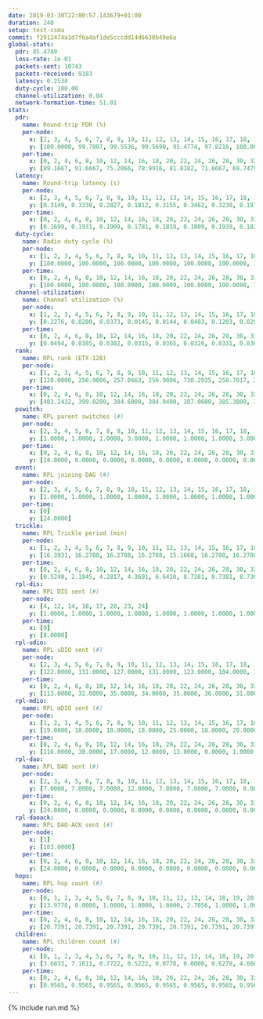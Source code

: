 ```yaml
---
date: 2019-03-30T22:00:57.143679+01:00
duration: 240
setup: test-csma
commit: f2912474a1d7f6a4af1de5cccdd14d6630b49e6a
global-stats:
  pdr: 85.4789
  loss-rate: 1e-01
  packets-sent: 10743
  packets-received: 9183
  latency: 0.2534
  duty-cycle: 100.00
  channel-utilization: 0.04
  network-formation-time: 51.01
stats:
  pdr:
    name: Round-trip PDR (%)
    per-node:
      x: [2, 3, 4, 5, 6, 7, 8, 9, 10, 11, 12, 13, 14, 15, 16, 17, 18, 19, 20, 21, 22, 23, 24, 25]
      y: [100.0000, 99.7807, 99.5536, 99.5690, 95.4774, 97.8218, 100.0000, 100.0000, 100.0000, 96.4912, 96.0199, 96.8326, 98.3759, 0.0000, 0.0000, 0.0000, 99.7826, 97.3154, 93.8462, 96.9762, 91.3462, 92.6941, 97.9545, 97.9405]
    per-time:
      x: [0, 2, 4, 6, 8, 10, 12, 14, 16, 18, 20, 22, 24, 26, 28, 30, 32, 34, 36, 38, 40, 42, 44, 46, 48, 50, 52, 54, 56, 58, 60, 62, 64, 66, 68, 70, 72, 74, 76, 78, 80, 82, 84, 86, 88, 90, 92, 94, 96, 98, 100, 102, 104, 106, 108, 110, 112, 114, 116, 118, 120, 122, 124, 126, 128, 130, 132, 134, 136, 138, 140, 142, 144, 146, 148, 150, 152, 154, 156, 158, 160, 162, 164, 166, 168, 170, 172, 174, 176, 178]
      y: [89.1667, 91.6667, 75.2066, 78.9916, 81.8182, 71.6667, 69.7479, 84.1667, 80.9917, 81.6667, 73.1092, 82.6446, 80.0000, 85.7143, 83.3333, 84.1667, 87.5000, 80.9917, 83.1933, 84.2975, 85.7143, 91.6667, 85.8333, 87.5000, 85.8333, 87.5000, 85.0000, 88.4298, 82.5000, 84.1667, 80.8333, 80.8333, 85.8333, 80.8333, 86.6667, 83.3333, 85.0000, 79.1667, 90.0000, 85.8333, 85.8333, 81.6667, 85.0000, 90.0000, 83.3333, 84.1667, 85.0000, 93.3333, 89.1667, 87.5000, 91.6667, 89.1667, 86.6667, 83.3333, 84.1667, 81.6667, 85.7143, 87.6033, 91.6667, 90.8333, 81.6667, 89.1667, 89.1667, 87.5000, 89.1667, 90.0000, 83.3333, 82.5000, 84.1667, 89.1667, 88.3333, 85.8333, 86.6667, 90.0000, 88.3333, 87.5000, 82.5000, 93.3333, 85.8333, 83.3333, 93.3333, 86.6667, 85.0000, 90.8333, 87.5000, 88.3333, 89.1667, 85.8333, 90.8333, 90.3226]
  latency:
    name: Round-trip latency (s)
    per-node:
      x: [2, 3, 4, 5, 6, 7, 8, 9, 10, 11, 12, 13, 14, 15, 16, 17, 18, 19, 20, 21, 22, 23, 24, 25]
      y: [0.3149, 0.3338, 0.2827, 0.1812, 0.3155, 0.3462, 0.3230, 0.1876, 0.3167, 0.1823, 0.1824, 0.1876, 0.1868, nan, nan, nan, 0.1931, 0.2485, 0.2151, 0.2563, 0.2181, 0.2898, 0.2694, 0.2723]
    per-time:
      x: [0, 2, 4, 6, 8, 10, 12, 14, 16, 18, 20, 22, 24, 26, 28, 30, 32, 34, 36, 38, 40, 42, 44, 46, 48, 50, 52, 54, 56, 58, 60, 62, 64, 66, 68, 70, 72, 74, 76, 78, 80, 82, 84, 86, 88, 90, 92, 94, 96, 98, 100, 102, 104, 106, 108, 110, 112, 114, 116, 118, 120, 122, 124, 126, 128, 130, 132, 134, 136, 138, 140, 142, 144, 146, 148, 150, 152, 154, 156, 158, 160, 162, 164, 166, 168, 170, 172, 174, 176, 178]
      y: [0.1699, 0.1931, 0.1909, 0.1781, 0.1819, 0.1809, 0.1939, 0.1835, 0.1840, 0.1916, 0.1889, 0.1897, 0.1918, 0.1848, 0.1975, 0.1816, 0.1848, 0.1857, 0.1879, 0.2009, 0.1915, 0.1919, 0.1865, 0.1916, 0.2196, 0.2053, 0.2003, 0.1956, 0.1900, 0.1870, 0.2025, 0.1991, 0.1874, 0.1762, 0.1886, 0.1880, 0.1908, 0.1772, 0.1864, 0.1832, 0.1809, 0.1783, 0.1975, 0.1824, 0.1833, 0.1807, 0.1811, 0.1885, 0.1807, 0.1801, 0.1829, 0.1929, 0.1824, 0.1695, 0.1876, 0.1887, 0.1831, 0.1902, 0.1883, 0.1931, 0.1820, 0.1852, 0.1863, 0.1744, 0.1929, 0.1849, 0.1798, 0.1838, 0.1728, 0.1890, 0.1917, 0.5805, 0.5204, 0.5646, 0.5103, 0.5755, 0.4654, 0.4882, 0.5484, 0.4743, 0.4726, 0.5190, 0.5081, 0.5502, 0.4111, 0.4642, 0.4901, 0.4560, 0.4177, 0.4142]
  duty-cycle:
    name: Radio duty cycle (%)
    per-node:
      x: [1, 2, 3, 4, 5, 6, 7, 8, 9, 10, 11, 12, 13, 14, 15, 16, 17, 18, 19, 20, 21, 22, 23, 24, 25]
      y: [100.0000, 100.0000, 100.0000, 100.0000, 100.0000, 100.0000, 100.0000, 100.0000, 100.0000, 100.0000, 100.0000, 100.0000, 100.0000, 100.0000, 100.0000, 100.0000, 100.0000, 100.0000, 100.0000, 100.0000, 100.0000, 100.0000, 100.0000, 100.0000, 100.0000]
    per-time:
      x: [0, 2, 4, 6, 8, 10, 12, 14, 16, 18, 20, 22, 24, 26, 28, 30, 32, 34, 36, 38, 40, 42, 44, 46, 48, 50, 52, 54, 56, 58, 60, 62, 64, 66, 68, 70, 72, 74, 76, 78, 80, 82, 84, 86, 88, 90, 92, 94, 96, 98, 100, 102, 104, 106, 108, 110, 112, 114, 116, 118, 120, 122, 124, 126, 128, 130, 132, 134, 136, 138, 140, 142, 144, 146, 148, 150, 152, 154, 156, 158, 160, 162, 164, 166, 168, 170, 172, 174, 176, 178]
      y: [100.0000, 100.0000, 100.0000, 100.0000, 100.0000, 100.0000, 100.0000, 100.0000, 100.0000, 100.0000, 100.0000, 100.0000, 100.0000, 100.0000, 100.0000, 100.0000, 100.0000, 100.0000, 100.0000, 100.0000, 100.0000, 100.0000, 100.0000, 100.0000, 100.0000, 100.0000, 100.0000, 100.0000, 100.0000, 100.0000, 100.0000, 100.0000, 100.0000, 100.0000, 100.0000, 100.0000, 100.0000, 100.0000, 100.0000, 100.0000, 100.0000, 100.0000, 100.0000, 100.0000, 100.0000, 100.0000, 100.0000, 100.0000, 100.0000, 100.0000, 100.0000, 100.0000, 100.0000, 100.0000, 100.0000, 100.0000, 100.0000, 100.0000, 100.0000, 100.0000, 100.0000, 100.0000, 100.0000, 100.0000, 100.0000, 100.0000, 100.0000, 100.0000, 100.0000, 100.0000, 100.0000, 100.0000, 100.0000, 100.0000, 100.0000, 100.0000, 100.0000, 100.0000, 100.0000, 100.0000, 100.0000, 100.0000, 100.0000, 100.0000, 100.0000, 100.0000, 100.0000, 100.0000, 100.0000, 100.0000]
  channel-utilization:
    name: Channel utilization (%)
    per-node:
      x: [1, 2, 3, 4, 5, 6, 7, 8, 9, 10, 11, 12, 13, 14, 15, 16, 17, 18, 19, 20, 21, 22, 23, 24, 25]
      y: [0.2276, 0.0280, 0.0373, 0.0145, 0.0144, 0.0483, 0.1203, 0.0294, 0.0150, 0.0128, 0.0143, 0.0127, 0.0333, 0.0135, 0.0818, 0.0061, 0.0273, 0.0523, 0.0167, 0.0261, 0.0141, 0.0228, 0.0161, 0.0137, 0.0140]
    per-time:
      x: [0, 2, 4, 6, 8, 10, 12, 14, 16, 18, 20, 22, 24, 26, 28, 30, 32, 34, 36, 38, 40, 42, 44, 46, 48, 50, 52, 54, 56, 58, 60, 62, 64, 66, 68, 70, 72, 74, 76, 78, 80, 82, 84, 86, 88, 90, 92, 94, 96, 98, 100, 102, 104, 106, 108, 110, 112, 114, 116, 118, 120, 122, 124, 126, 128, 130, 132, 134, 136, 138, 140, 142, 144, 146, 148, 150, 152, 154, 156, 158, 160, 162, 164, 166, 168, 170, 172, 174, 176, 178]
      y: [0.0494, 0.0385, 0.0382, 0.0315, 0.0365, 0.0326, 0.0331, 0.0361, 0.0360, 0.0361, 0.0382, 0.0350, 0.0397, 0.0344, 0.0469, 0.0436, 0.0327, 0.0353, 0.0379, 0.0383, 0.0389, 0.0370, 0.0384, 0.0360, 0.0383, 0.0402, 0.0389, 0.0345, 0.0409, 0.0442, 0.0376, 0.0401, 0.0408, 0.0358, 0.0362, 0.0349, 0.0365, 0.0341, 0.0370, 0.0363, 0.0314, 0.0334, 0.0391, 0.0404, 0.0365, 0.0320, 0.0346, 0.0353, 0.0368, 0.0334, 0.0370, 0.0344, 0.0346, 0.0322, 0.0380, 0.0352, 0.0379, 0.0407, 0.0382, 0.0349, 0.0385, 0.0389, 0.0361, 0.0363, 0.0364, 0.0385, 0.0348, 0.0368, 0.0349, 0.0359, 0.0366, 0.0388, 0.0307, 0.0326, 0.0347, 0.0324, 0.0353, 0.0348, 0.0337, 0.0328, 0.0367, 0.0319, 0.0332, 0.0361, 0.0355, 0.0396, 0.0347, 0.0347, 0.0334, 0.0362]
  rank:
    name: RPL rank (ETX-128)
    per-node:
      x: [1, 2, 3, 4, 5, 6, 7, 8, 9, 10, 11, 12, 13, 14, 15, 16, 17, 18, 19, 20, 21, 22, 23, 24, 25]
      y: [128.0000, 256.9006, 257.0663, 256.9006, 730.2935, 258.7017, 257.7293, 265.0387, 390.4536, 258.7790, 388.6519, 388.0275, 388.1868, 397.8352, 309.0276, 404.7609, 388.0440, 411.1923, 510.7363, 459.0710, 522.4088, 450.4972, 588.0789, 547.7747, 548.6467]
    per-time:
      x: [0, 2, 4, 6, 8, 10, 12, 14, 16, 18, 20, 22, 24, 26, 28, 30, 32, 34, 36, 38, 40, 42, 44, 46, 48, 50, 52, 54, 56, 58, 60, 62, 64, 66, 68, 70, 72, 74, 76, 78, 80, 82, 84, 86, 88, 90, 92, 94, 96, 98, 100, 102, 104, 106, 108, 110, 112, 114, 116, 118, 120, 122, 124, 126, 128, 130, 132, 134, 136, 138, 140, 142, 144, 146, 148, 150, 152, 154, 156, 158, 160, 162, 164, 166, 168, 170, 172, 174, 176, 178]
      y: [483.2432, 399.0200, 384.6000, 384.0400, 387.0600, 385.3800, 386.0400, 378.9200, 385.7451, 378.6600, 378.2400, 380.1600, 381.3529, 370.9412, 1646.1154, 413.1887, 400.3600, 400.5600, 403.0000, 406.4902, 400.5385, 395.0980, 389.5098, 386.6600, 388.7600, 388.7800, 387.0400, 387.5769, 382.3600, 388.8039, 380.7400, 380.3600, 382.2000, 382.0000, 379.9000, 378.0800, 376.2600, 376.9600, 376.4800, 377.2745, 370.8800, 370.9200, 370.4200, 365.9600, 365.6400, 370.2745, 365.4600, 365.4600, 365.2200, 366.5000, 366.2000, 363.4800, 361.0600, 365.1200, 367.2600, 364.1800, 363.5600, 367.5400, 370.1961, 366.5400, 369.1000, 369.8000, 369.6600, 368.0200, 370.4038, 368.6200, 369.4200, 369.3200, 368.7800, 369.2800, 371.9608, 367.5600, 367.8400, 367.9200, 366.6000, 366.1400, 367.1000, 363.3400, 363.6400, 363.2800, 363.3600, 363.8000, 364.5686, 364.4340, 364.6667, 361.0000, 361.7200, 361.3000, 360.0800, 361.9600]
  pswitch:
    name: RPL parent switches (#)
    per-node:
      x: [2, 3, 4, 5, 6, 7, 8, 9, 10, 11, 12, 13, 14, 15, 16, 17, 18, 19, 20, 21, 22, 23, 24, 25]
      y: [1.0000, 1.0000, 1.0000, 3.0000, 1.0000, 1.0000, 1.0000, 3.0000, 1.0000, 1.0000, 2.0000, 2.0000, 2.0000, 1.0000, 4.0000, 2.0000, 2.0000, 2.0000, 3.0000, 1.0000, 1.0000, 10.0000, 2.0000, 4.0000]
    per-time:
      x: [0, 2, 4, 6, 8, 10, 12, 14, 16, 18, 20, 22, 24, 26, 28, 30, 32, 34, 36, 38, 40, 42, 44, 46, 48, 50, 52, 54, 56, 58, 60, 62, 64, 66, 68, 70, 72, 74, 76, 78, 80, 82, 84, 86, 88, 90, 92, 94, 96, 98, 100, 102, 104, 106, 108, 110, 112, 114, 116, 118, 120, 122, 124, 126, 128, 130, 132, 134, 136, 138, 140, 142, 144, 146, 148, 150, 152, 154, 156, 158, 160, 162, 164, 166, 168]
      y: [24.0000, 0.0000, 0.0000, 0.0000, 0.0000, 0.0000, 0.0000, 0.0000, 1.0000, 0.0000, 0.0000, 0.0000, 1.0000, 1.0000, 1.0000, 3.0000, 0.0000, 0.0000, 1.0000, 1.0000, 2.0000, 1.0000, 1.0000, 0.0000, 0.0000, 0.0000, 0.0000, 2.0000, 0.0000, 1.0000, 0.0000, 0.0000, 0.0000, 1.0000, 0.0000, 0.0000, 0.0000, 0.0000, 0.0000, 1.0000, 0.0000, 0.0000, 0.0000, 0.0000, 0.0000, 1.0000, 0.0000, 0.0000, 0.0000, 0.0000, 0.0000, 0.0000, 0.0000, 0.0000, 0.0000, 0.0000, 0.0000, 0.0000, 1.0000, 0.0000, 0.0000, 0.0000, 0.0000, 0.0000, 2.0000, 0.0000, 0.0000, 0.0000, 0.0000, 0.0000, 1.0000, 0.0000, 0.0000, 0.0000, 0.0000, 0.0000, 0.0000, 0.0000, 0.0000, 0.0000, 0.0000, 0.0000, 1.0000, 3.0000, 1.0000]
  event:
    name: RPL joining DAG (#)
    per-node:
      x: [2, 3, 4, 5, 6, 7, 8, 9, 10, 11, 12, 13, 14, 15, 16, 17, 18, 19, 20, 21, 22, 23, 24, 25]
      y: [1.0000, 1.0000, 1.0000, 1.0000, 1.0000, 1.0000, 1.0000, 1.0000, 1.0000, 1.0000, 1.0000, 1.0000, 1.0000, 1.0000, 1.0000, 1.0000, 1.0000, 1.0000, 1.0000, 1.0000, 1.0000, 1.0000, 1.0000, 1.0000]
    per-time:
      x: [0]
      y: [24.0000]
  trickle:
    name: RPL Trickle period (min)
    per-node:
      x: [1, 2, 3, 4, 5, 6, 7, 8, 9, 10, 11, 12, 13, 14, 15, 16, 17, 18, 19, 20, 21, 22, 23, 24, 25]
      y: [16.3931, 16.2788, 16.2788, 16.2788, 15.1660, 16.2788, 16.2788, 16.2788, 16.2904, 16.2788, 16.2290, 16.2839, 16.2839, 16.2839, 16.2788, 16.2968, 16.2854, 16.2358, 16.2358, 16.2426, 16.2290, 16.2290, 16.2421, 16.2238, 16.2374]
    per-time:
      x: [0, 2, 4, 6, 8, 10, 12, 14, 16, 18, 20, 22, 24, 26, 28, 30, 32, 34, 36, 38, 40, 42, 44, 46, 48, 50, 52, 54, 56, 58, 60, 62, 64, 66, 68, 70, 72, 74, 76, 78, 80, 82, 84, 86, 88, 90, 92, 94, 96, 98, 100, 102, 104, 106, 108, 110, 112, 114, 116, 118, 120, 122, 124, 126, 128, 130, 132, 134, 136, 138, 140, 142, 144, 146, 148, 150, 152, 154, 156, 158, 160, 162, 164, 166, 168, 170, 172, 174, 176, 178]
      y: [0.5240, 2.1845, 4.2817, 4.3691, 6.6410, 8.7381, 8.7381, 8.7381, 11.4795, 17.4763, 17.4763, 17.4763, 17.4763, 17.4763, 17.1454, 16.8786, 16.9083, 16.9520, 16.9623, 17.1336, 16.9721, 17.1336, 17.1336, 17.4763, 17.4763, 17.4763, 17.4763, 17.4763, 17.4763, 17.4763, 17.4763, 17.4763, 17.4763, 17.4763, 17.4763, 17.4763, 17.4763, 17.4763, 17.4763, 17.4763, 17.4763, 17.4763, 17.4763, 17.4763, 17.4763, 17.4763, 17.4763, 17.4763, 17.4763, 17.4763, 17.4763, 17.4763, 17.4763, 17.4763, 17.4763, 17.4763, 17.4763, 17.4763, 17.4763, 17.4763, 17.4763, 17.4763, 17.4763, 17.4763, 17.4763, 17.4763, 17.4763, 17.4763, 17.4763, 17.4763, 17.4763, 17.4763, 17.4763, 17.4763, 17.4763, 17.4763, 17.4763, 17.4763, 17.4763, 17.4763, 17.4763, 17.4763, 17.4763, 17.4763, 17.4763, 17.4763, 17.4763, 17.4763, 17.4763, 17.4763]
  rpl-dis:
    name: RPL DIS sent (#)
    per-node:
      x: [4, 12, 14, 16, 17, 20, 23, 24]
      y: [1.0000, 1.0000, 1.0000, 1.0000, 1.0000, 1.0000, 1.0000, 1.0000]
    per-time:
      x: [0]
      y: [8.0000]
  rpl-udio:
    name: RPL uDIO sent (#)
    per-node:
      x: [2, 3, 4, 5, 6, 7, 8, 9, 10, 11, 12, 13, 14, 15, 16, 17, 18, 19, 20, 21, 22, 23, 24, 25]
      y: [122.0000, 131.0000, 127.0000, 131.0000, 123.0000, 104.0000, 125.0000, 123.0000, 123.0000, 121.0000, 130.0000, 128.0000, 128.0000, 120.0000, 144.0000, 124.0000, 122.0000, 123.0000, 130.0000, 125.0000, 127.0000, 126.0000, 124.0000, 128.0000]
    per-time:
      x: [0, 2, 4, 6, 8, 10, 12, 14, 16, 18, 20, 22, 24, 26, 28, 30, 32, 34, 36, 38, 40, 42, 44, 46, 48, 50, 52, 54, 56, 58, 60, 62, 64, 66, 68, 70, 72, 74, 76, 78, 80, 82, 84, 86, 88, 90, 92, 94, 96, 98, 100, 102, 104, 106, 108, 110, 112, 114, 116, 118, 120, 122, 124, 126, 128, 130, 132, 134, 136, 138, 140, 142, 144, 146, 148, 150, 152, 154, 156, 158, 160, 162, 164, 166, 168, 170, 172, 174, 176, 178, 180]
      y: [113.0000, 32.0000, 35.0000, 34.0000, 35.0000, 36.0000, 31.0000, 33.0000, 32.0000, 31.0000, 37.0000, 29.0000, 35.0000, 32.0000, 35.0000, 42.0000, 35.0000, 31.0000, 29.0000, 31.0000, 29.0000, 34.0000, 31.0000, 29.0000, 34.0000, 31.0000, 30.0000, 32.0000, 30.0000, 38.0000, 31.0000, 32.0000, 34.0000, 37.0000, 28.0000, 31.0000, 34.0000, 34.0000, 35.0000, 31.0000, 27.0000, 34.0000, 33.0000, 30.0000, 34.0000, 33.0000, 30.0000, 32.0000, 36.0000, 31.0000, 31.0000, 31.0000, 31.0000, 36.0000, 34.0000, 31.0000, 31.0000, 34.0000, 30.0000, 32.0000, 33.0000, 32.0000, 29.0000, 38.0000, 32.0000, 27.0000, 30.0000, 35.0000, 33.0000, 39.0000, 32.0000, 33.0000, 30.0000, 33.0000, 30.0000, 33.0000, 29.0000, 34.0000, 34.0000, 33.0000, 30.0000, 30.0000, 37.0000, 35.0000, 30.0000, 32.0000, 33.0000, 32.0000, 30.0000, 35.0000, 2.0000]
  rpl-mdio:
    name: RPL mDIO sent (#)
    per-node:
      x: [1, 2, 3, 4, 5, 6, 7, 8, 9, 10, 11, 12, 13, 14, 15, 16, 17, 18, 19, 20, 21, 22, 23, 24, 25]
      y: [19.0000, 18.0000, 18.0000, 18.0000, 25.0000, 18.0000, 20.0000, 18.0000, 17.0000, 17.0000, 17.0000, 17.0000, 17.0000, 17.0000, 18.0000, 17.0000, 17.0000, 17.0000, 17.0000, 18.0000, 17.0000, 17.0000, 17.0000, 17.0000, 17.0000]
    per-time:
      x: [0, 2, 4, 6, 8, 10, 12, 14, 16, 18, 20, 22, 24, 26, 28, 30, 32, 34, 36, 38, 40, 42, 44, 46, 48, 50, 52, 54, 56, 58, 60, 62, 64, 66, 68, 70, 72, 74, 76, 78, 80, 82, 84, 86, 88, 90, 92, 94, 96, 98, 100, 102, 104, 106, 108, 110, 112, 114, 116, 118, 120, 122, 124, 126, 128, 130, 132, 134, 136, 138, 140, 142, 144, 146, 148, 150, 152, 154, 156, 158, 160, 162, 164, 166, 168, 170, 172, 174]
      y: [116.0000, 30.0000, 17.0000, 12.0000, 13.0000, 0.0000, 1.0000, 13.0000, 11.0000, 0.0000, 0.0000, 0.0000, 0.0000, 5.0000, 6.0000, 8.0000, 7.0000, 6.0000, 0.0000, 0.0000, 0.0000, 0.0000, 11.0000, 7.0000, 3.0000, 2.0000, 2.0000, 0.0000, 0.0000, 0.0000, 3.0000, 6.0000, 6.0000, 4.0000, 6.0000, 0.0000, 0.0000, 0.0000, 0.0000, 3.0000, 7.0000, 3.0000, 8.0000, 4.0000, 0.0000, 0.0000, 1.0000, 0.0000, 6.0000, 3.0000, 8.0000, 4.0000, 3.0000, 0.0000, 0.0000, 0.0000, 0.0000, 5.0000, 7.0000, 7.0000, 5.0000, 1.0000, 0.0000, 0.0000, 1.0000, 2.0000, 3.0000, 9.0000, 5.0000, 5.0000, 0.0000, 0.0000, 0.0000, 1.0000, 3.0000, 9.0000, 3.0000, 8.0000, 1.0000, 0.0000, 0.0000, 0.0000, 0.0000, 5.0000, 8.0000, 8.0000, 3.0000, 1.0000]
  rpl-dao:
    name: RPL DAO sent (#)
    per-node:
      x: [2, 3, 4, 5, 6, 7, 8, 9, 10, 11, 12, 13, 14, 15, 16, 17, 18, 19, 20, 21, 22, 23, 24, 25]
      y: [7.0000, 7.0000, 7.0000, 12.0000, 7.0000, 7.0000, 7.0000, 8.0000, 7.0000, 7.0000, 7.0000, 7.0000, 7.0000, 7.0000, 8.0000, 7.0000, 7.0000, 7.0000, 8.0000, 7.0000, 7.0000, 11.0000, 8.0000, 9.0000]
    per-time:
      x: [0, 2, 4, 6, 8, 10, 12, 14, 16, 18, 20, 22, 24, 26, 28, 30, 32, 34, 36, 38, 40, 42, 44, 46, 48, 50, 52, 54, 56, 58, 60, 62, 64, 66, 68, 70, 72, 74, 76, 78, 80, 82, 84, 86, 88, 90, 92, 94, 96, 98, 100, 102, 104, 106, 108, 110, 112, 114, 116, 118, 120, 122, 124, 126, 128, 130, 132, 134, 136, 138, 140, 142, 144, 146, 148, 150, 152, 154, 156, 158, 160, 162, 164, 166, 168, 170, 172]
      y: [24.0000, 0.0000, 0.0000, 0.0000, 0.0000, 0.0000, 0.0000, 0.0000, 1.0000, 0.0000, 0.0000, 0.0000, 1.0000, 1.0000, 26.0000, 3.0000, 0.0000, 0.0000, 1.0000, 1.0000, 2.0000, 1.0000, 1.0000, 0.0000, 0.0000, 0.0000, 0.0000, 3.0000, 15.0000, 4.0000, 0.0000, 0.0000, 0.0000, 1.0000, 0.0000, 2.0000, 0.0000, 0.0000, 0.0000, 1.0000, 0.0000, 1.0000, 9.0000, 9.0000, 1.0000, 1.0000, 0.0000, 1.0000, 0.0000, 2.0000, 0.0000, 0.0000, 0.0000, 0.0000, 0.0000, 1.0000, 5.0000, 13.0000, 2.0000, 0.0000, 1.0000, 0.0000, 1.0000, 2.0000, 2.0000, 0.0000, 0.0000, 0.0000, 0.0000, 1.0000, 4.0000, 11.0000, 3.0000, 0.0000, 0.0000, 0.0000, 1.0000, 1.0000, 2.0000, 1.0000, 0.0000, 0.0000, 1.0000, 3.0000, 3.0000, 10.0000, 3.0000]
  rpl-daoack:
    name: RPL DAO-ACK sent (#)
    per-node:
      x: [1]
      y: [183.0000]
    per-time:
      x: [0, 2, 4, 6, 8, 10, 12, 14, 16, 18, 20, 22, 24, 26, 28, 30, 32, 34, 36, 38, 40, 42, 44, 46, 48, 50, 52, 54, 56, 58, 60, 62, 64, 66, 68, 70, 72, 74, 76, 78, 80, 82, 84, 86, 88, 90, 92, 94, 96, 98, 100, 102, 104, 106, 108, 110, 112, 114, 116, 118, 120, 122, 124, 126, 128, 130, 132, 134, 136, 138, 140, 142, 144, 146, 148, 150, 152, 154, 156, 158, 160, 162, 164, 166, 168, 170, 172]
      y: [24.0000, 0.0000, 0.0000, 0.0000, 0.0000, 0.0000, 0.0000, 0.0000, 1.0000, 0.0000, 0.0000, 0.0000, 1.0000, 1.0000, 26.0000, 3.0000, 0.0000, 0.0000, 1.0000, 1.0000, 2.0000, 1.0000, 1.0000, 0.0000, 0.0000, 0.0000, 0.0000, 3.0000, 15.0000, 4.0000, 0.0000, 0.0000, 0.0000, 1.0000, 0.0000, 2.0000, 0.0000, 0.0000, 0.0000, 1.0000, 0.0000, 1.0000, 9.0000, 9.0000, 1.0000, 1.0000, 0.0000, 1.0000, 0.0000, 2.0000, 0.0000, 0.0000, 0.0000, 0.0000, 0.0000, 1.0000, 5.0000, 13.0000, 2.0000, 0.0000, 1.0000, 0.0000, 1.0000, 2.0000, 2.0000, 0.0000, 0.0000, 0.0000, 0.0000, 1.0000, 4.0000, 11.0000, 3.0000, 0.0000, 0.0000, 0.0000, 1.0000, 1.0000, 2.0000, 1.0000, 0.0000, 0.0000, 1.0000, 3.0000, 3.0000, 10.0000, 3.0000]
  hops:
    name: RPL hop count (#)
    per-node:
      x: [0, 1, 2, 3, 4, 5, 6, 7, 8, 9, 10, 11, 12, 13, 14, 18, 19, 20, 21, 22, 23, 24, 25]
      y: [13.9778, 0.0000, 1.0000, 1.0000, 1.0000, 2.7056, 1.0000, 1.0000, 1.0000, 2.0000, 1.0000, 2.0000, 2.0000, 2.0000, 8.8056, 2.0000, 10.7333, 10.4667, 14.7333, 14.7333, 12.3556, 9.9556, 10.0278]
    per-time:
      x: [0, 2, 4, 6, 8, 10, 12, 14, 16, 18, 20, 22, 24, 26, 28, 30, 32, 34, 36, 38, 40, 42, 44, 46, 48, 50, 52, 54, 56, 58, 60, 62, 64, 66, 68, 70, 72, 74, 76, 78, 80, 82, 84, 86, 88, 90, 92, 94, 96, 98, 100, 102, 104, 106, 108, 110, 112, 114, 116, 118, 120, 122, 124, 126, 128, 130, 132, 134, 136, 138, 140, 142, 144, 146, 148, 150, 152, 154, 156, 158, 160, 162, 164, 166, 168, 170, 172, 174, 176, 178]
      y: [20.7391, 20.7391, 20.7391, 20.7391, 20.7391, 20.7391, 20.7391, 20.7391, 20.7391, 20.7391, 20.7391, 20.7391, 10.3043, 2.0000, 2.0652, 2.0000, 2.0000, 2.0000, 9.3043, 15.5652, 10.3043, 9.2826, 8.2609, 8.2609, 8.2609, 8.2609, 8.2609, 5.1087, 1.9565, 1.9565, 1.9565, 1.9565, 1.9565, 1.9565, 1.9565, 1.9565, 1.9565, 1.9565, 1.9565, 1.9565, 1.9565, 1.9565, 1.9565, 1.9565, 1.9565, 1.9565, 1.9565, 1.9565, 1.9565, 1.9565, 1.9565, 1.9565, 1.9565, 1.9565, 1.9565, 1.9565, 1.9565, 1.9565, 2.0000, 2.0000, 2.0000, 2.0000, 2.0000, 2.0000, 1.9565, 1.9565, 1.9565, 1.9565, 1.9565, 1.9565, 1.9565, 1.9565, 1.9565, 1.9565, 1.9565, 1.9565, 1.9565, 1.9565, 1.9565, 1.9565, 1.9565, 1.9565, 1.9565, 1.9565, 1.9565, 1.9565, 1.9565, 1.9565, 1.9565, 1.9565]
  children:
    name: RPL children count (#)
    per-node:
      x: [0, 1, 2, 3, 4, 5, 6, 7, 8, 9, 10, 11, 12, 13, 14, 18, 19, 20, 21, 22, 23, 24, 25]
      y: [3.6833, 7.1611, 0.7722, 0.5222, 0.0778, 0.0000, 0.6278, 4.6667, 0.7222, 0.0000, 0.0000, 0.0000, 0.0000, 0.8611, 0.0000, 1.5944, 0.0778, 0.7056, 0.0056, 0.5222, 0.0000, 0.0000, 0.0000]
    per-time:
      x: [0, 2, 4, 6, 8, 10, 12, 14, 16, 18, 20, 22, 24, 26, 28, 30, 32, 34, 36, 38, 40, 42, 44, 46, 48, 50, 52, 54, 56, 58, 60, 62, 64, 66, 68, 70, 72, 74, 76, 78, 80, 82, 84, 86, 88, 90, 92, 94, 96, 98, 100, 102, 104, 106, 108, 110, 112, 114, 116, 118, 120, 122, 124, 126, 128, 130, 132, 134, 136, 138, 140, 142, 144, 146, 148, 150, 152, 154, 156, 158, 160, 162, 164, 166, 168, 170, 172, 174, 176, 178]
      y: [0.9565, 0.9565, 0.9565, 0.9565, 0.9565, 0.9565, 0.9565, 0.9565, 0.9565, 0.9565, 0.9565, 0.9565, 0.9565, 0.9565, 0.9565, 0.9565, 0.9565, 0.9565, 0.9565, 0.9565, 0.9565, 0.9565, 0.9565, 0.9565, 0.9565, 0.9565, 0.9565, 0.9565, 0.9565, 0.9565, 0.9565, 0.9565, 0.9565, 0.9565, 0.9565, 0.9565, 0.9565, 0.9565, 0.9565, 0.9565, 0.9565, 0.9565, 0.9565, 0.9565, 0.9565, 0.9565, 0.9565, 0.9565, 0.9565, 0.9565, 0.9565, 0.9565, 0.9565, 0.9565, 0.9565, 0.9565, 0.9565, 0.9565, 0.9565, 0.9565, 0.9565, 0.9565, 0.9565, 0.9565, 0.9565, 0.9565, 0.9565, 0.9565, 0.9565, 0.9565, 0.9565, 0.9565, 0.9565, 0.9565, 0.9565, 0.9565, 0.9565, 0.9565, 0.9565, 0.9565, 0.9565, 0.9565, 0.9565, 0.9565, 0.9565, 0.9565, 0.9565, 0.9565, 0.9565, 0.9565]
---
```


{% include run.md %}
